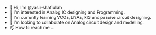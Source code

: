 - 👋 Hi, I’m @yasir-shafiullah
- 👀 I’m interested in Analog IC designing and Programming.
- 🌱 I’m currently learning VCOs, LNAs, RIS and passive circuit designing.
- 💞️ I’m looking to collaborate on Analog circuit design and modelling. 
- 📫 How to reach me ...

<!---
yasir-shafiullah/yasir-shafiullah is a ✨ special ✨ repository because its `README.md` (this file) appears on your GitHub profile.
You can click the Preview link to take a look at your changes.
--->
